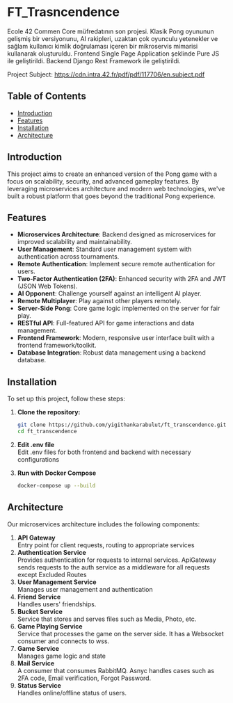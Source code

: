 # FT_Trasncendence

Ecole 42 Commen Core müfredatının son projesi. Klasik Pong oyununun gelişmiş bir versiyonunu, AI rakipleri, uzaktan çok oyunculu yetenekler ve sağlam kullanıcı kimlik doğrulaması içeren bir mikroservis mimarisi kullanarak oluşturuldu. Frontend Single Page Application şeklinde Pure JS ile geliştirildi. Backend Django Rest Framework ile geliştirildi. 

Project Subject: https://cdn.intra.42.fr/pdf/pdf/117706/en.subject.pdf

## Table of Contents
- [Introduction](#introduction)
- [Features](#features)
- [Installation](#installation)
- [Architecture](#architecture)

## Introduction
This project aims to create an enhanced version of the Pong game with a focus on scalability, security, and advanced gameplay features. By leveraging microservices architecture and modern web technologies, we've built a robust platform that goes beyond the traditional Pong experience.

## Features
- **Microservices Architecture**: Backend designed as microservices for improved scalability and maintainability.
- **User Management**: Standard user management system with authentication across tournaments.
- **Remote Authentication**: Implement secure remote authentication for users.
- **Two-Factor Authentication (2FA)**: Enhanced security with 2FA and JWT (JSON Web Tokens).
- **AI Opponent**: Challenge yourself against an intelligent AI player.
- **Remote Multiplayer**: Play against other players remotely.
- **Server-Side Pong**: Core game logic implemented on the server for fair play.
- **RESTful API**: Full-featured API for game interactions and data management.
- **Frontend Framework**: Modern, responsive user interface built with a frontend framework/toolkit.
- **Database Integration**: Robust data management using a backend database.

## Installation
To set up this project, follow these steps:

1. **Clone the repository:**
   ```sh
   git clone https://github.com/yigithankarabulut/ft_transcendence.git
   cd ft_transcendence

2. **Edit .env file**\
  Edit .env files for both frontend and backend with necessary configurations

4. **Run with Docker Compose**
   ```sh
   docker-compose up --build
   

## Architecture
Our microservices architecture includes the following components:

1. **API Gateway**\
  Entry point for client requests, routing to appropriate services
2. **Authentication Service**\
  Provides authentication for requests to internal services. ApiGateway sends requests to the auth service as a middleware for all requests except Excluded Routes
3. **User Management Service**\
  Manages user management and authentication
4. **Friend Service**\
  Handles users' friendships.
5. **Bucket Service**\
  Service that stores and serves files such as Media, Photo, etc.
6. **Game Playing Service**\
  Service that processes the game on the server side. It has a Websocket consumer and connects to wss.
7. **Game Service**\
  Manages game logic and state
8. **Mail Service**\
  A consumer that consumes RabbitMQ. Asnyc handles cases such as 2FA code, Email verification, Forgot Password.
9. **Status Service**\
  Handles online/offline status of users.
